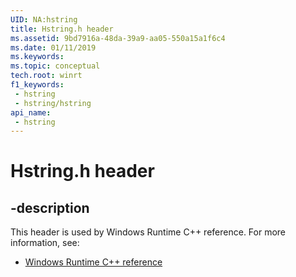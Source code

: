 ```yaml
---
UID: NA:hstring
title: Hstring.h header
ms.assetid: 9bd7916a-48da-39a9-aa05-550a15a1f6c4
ms.date: 01/11/2019
ms.keywords: 
ms.topic: conceptual
tech.root: winrt
f1_keywords:
 - hstring
 - hstring/hstring
api_name:
 - hstring
---
```


# Hstring.h header


## -description

This header is used by Windows Runtime C++ reference. For more information, see:

- [Windows Runtime C++ reference](../_winrt/index.md)

